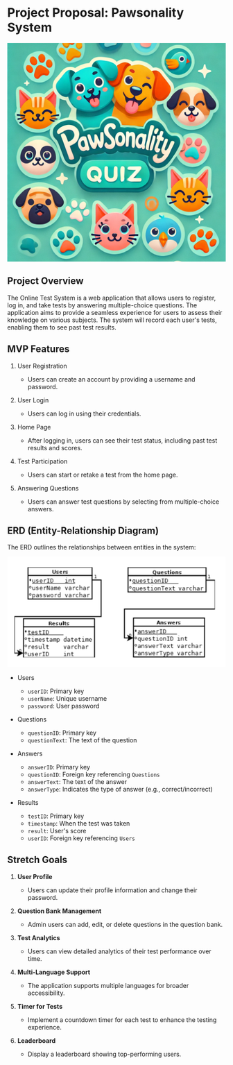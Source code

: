 # Project Proposal: Pawsonality System

![Pawsonality](PawSonality.png)

## Project Overview
The Online Test System is a web application that allows users to register, log in, and take tests by answering multiple-choice questions. The application aims to provide a seamless experience for users to assess their knowledge on various subjects. The system will record each user's tests, enabling them to see past test results.

## MVP Features
1. User Registration
   - Users can create an account by providing a username and password.
   
2. User Login
   - Users can log in using their credentials.
   
3. Home Page
   - After logging in, users can see their test status, including past test results and scores.
   
4. Test Participation
   - Users can start or retake a test from the home page.
   
5. Answering Questions
   - Users can answer test questions by selecting from multiple-choice answers.

## ERD (Entity-Relationship Diagram)
The ERD outlines the relationships between entities in the system:

![ERD](ERD.png)

- Users
  - `userID`: Primary key
  - `userName`: Unique username
  - `password`: User password
 
- Questions
  - `questionID`: Primary key
  - `questionText`: The text of the question
 
- Answers
  - `answerID`: Primary key
  - `questionID`: Foreign key referencing `Questions`
  - `answerText`: The text of the answer
  - `answerType`: Indicates the type of answer (e.g., correct/incorrect)
 
- Results
  - `testID`: Primary key
  - `timestamp`: When the test was taken
  - `result`: User's score
  - `userID`: Foreign key referencing `Users`

## Stretch Goals
1. **User Profile**
   - Users can update their profile information and change their password.
   
2. **Question Bank Management**
   - Admin users can add, edit, or delete questions in the question bank.
   
3. **Test Analytics**
   - Users can view detailed analytics of their test performance over time.
   
4. **Multi-Language Support**
   - The application supports multiple languages for broader accessibility.
   
5. **Timer for Tests**
   - Implement a countdown timer for each test to enhance the testing experience.

6. **Leaderboard**
   - Display a leaderboard showing top-performing users.







